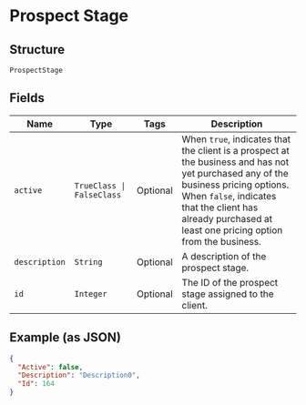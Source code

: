 
# Prospect Stage

## Structure

`ProspectStage`

## Fields

| Name | Type | Tags | Description |
|  --- | --- | --- | --- |
| `active` | `TrueClass \| FalseClass` | Optional | When `true`, indicates that the client is a prospect at the business and has not yet purchased any of the business pricing options.<br>When `false`, indicates that the client has already purchased at least one pricing option from the business. |
| `description` | `String` | Optional | A description of the prospect stage. |
| `id` | `Integer` | Optional | The ID of the prospect stage assigned to the client. |

## Example (as JSON)

```json
{
  "Active": false,
  "Description": "Description0",
  "Id": 164
}
```

